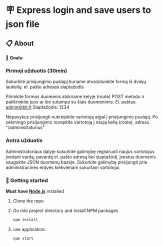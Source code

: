 # 🪧 Express login and save users to json file

## 📋 About

🎯 **Goals:**

### Pirmoji užduotis (30min)

Sukurkite prisijungimo puslapį kuriame atvaizduokite formą iš dviejų laukelių:
el. pašto adresas
slaptažodis

Priimkite formos duomenis atskirame kelyje (route) POST metodu ir patikrinkite juos ar šie sutampa su šiais duomenimis: El. paštas: admin@bit.lt Slaptažodis: 1234

Nepavykus prisijungti nukreipkite vartotoją atgal į prisijungimo puslapį.
Po sėkmingo prisijungimo nurepkite vartotoją į naują kelią (route), adresu "/administratorius"

### Antra užduotis

Administratoriaus dalyje sukurkite galimybę registruoti naujus vartotojus įvedant vardą, pavardę el. pašto adresą bei slaptažodį.
Įvestus duomenis saugokite JSON duomenų bazėje.
Sukurkite galimybę prisijungti prie administracinės erdvės kiekvienam sukurtam vartotojui.

### 🏁 Getting started

**Must have [Node.js](https://nodejs.org)** installed

1. Clone the repo
2. Go into project directory and Install NPM packages

   ```sh
   npm install
   ```

3. use application:

   ```sh
   npm start
   ```

